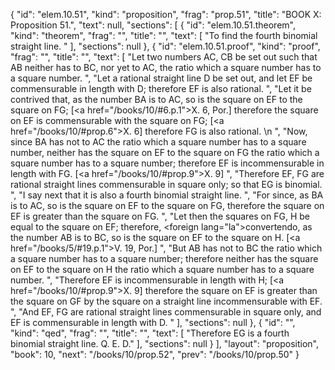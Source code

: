 {
  "id": "elem.10.51",
  "kind": "proposition",
  "frag": "prop.51",
  "title": "BOOK X: Proposition 51.",
  "text": null,
  "sections": [
    {
      "id": "elem.10.51.theorem",
      "kind": "theorem",
      "frag": "",
      "title": "",
      "text": [
        "To find the fourth binomial straight line. "
      ],
      "sections": null
    },
    {
      "id": "elem.10.51.proof",
      "kind": "proof",
      "frag": "",
      "title": "",
      "text": [
        "Let two numbers AC, CB be set out such that AB neither has to BC, nor yet to AC, the ratio which a square number has to a square number. ",
        "Let a rational straight line D be set out, and let EF be commensurable in length with D; therefore EF is also rational. ",
        "Let it be contrived that, as the number BA is to AC, so is the square on EF to the square on FG; [<a href=\"/books/10/#6.p.1\">X. 6, Por.</a>] therefore the square on EF is commensurable with the square on FG; [<a href=\"/books/10/#prop.6\">X. 6</a>] therefore FG is also rational. \n      ",
        "Now, since BA has not to AC the ratio which a square number has to a square number, neither has the square on EF to the square on FG the ratio which a square number has to a square number; therefore EF is incommensurable in length with FG. [<a href=\"/books/10/#prop.9\">X. 9</a>] ",
        "Therefore EF, FG are rational straight lines commensurable in square only; so that EG is binomial. ",
        "I say next that it is also a fourth binomial straight line. ",
        "For since, as BA is to AC, so is the square on EF to the square on FG, therefore the square on EF is greater than the square on FG. ",
        "Let then the squares on FG, H be equal to the square on EF; therefore, <foreign lang=\"la\">convertendo</foreign>, as the number AB is to BC, so is the square on EF to the square on H. [<a href=\"/books/5/#19.p.1\">V. 19, Por.</a>] ",
        "But AB has not to BC the ratio which a square number has to a square number; therefore neither has the square on EF to the square on H the ratio which a square number has to a square number. ",
        "Therefore EF is incommensurable in length with H; [<a href=\"/books/10/#prop.9\">X. 9</a>] therefore the square on EF is greater than the square on GF by the square on a straight line incommensurable with EF. ",
        "And EF, FG are rational straight lines commensurable in square only, and EF is commensurable in length with D. "
      ],
      "sections": null
    },
    {
      "id": "",
      "kind": "qed",
      "frag": "",
      "title": "",
      "text": [
        "Therefore EG is a fourth binomial straight line. Q. E. D."
      ],
      "sections": null
    }
  ],
  "layout": "proposition",
  "book": 10,
  "next": "/books/10/prop.52",
  "prev": "/books/10/prop.50"
}
